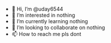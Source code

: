 - 👋 Hi, I’m @uday6544
- 👀 I’m interested in nothing
- 🌱 I’m currently learning nothing
- 💞️ I’m looking to collaborate on nothing
- 📫 How to reach me pls dont

<!---
uday6544/uday6544 is a ✨ special ✨ repository because its `README.md` (this file) appears on your GitHub profile.
You can click the Preview link to take a look at your changes.
--->
